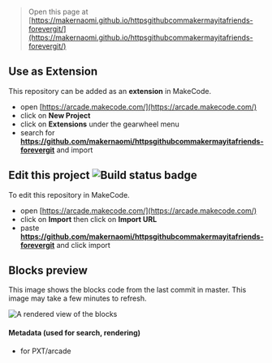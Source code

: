  


> Open this page at [https://makernaomi.github.io/httpsgithubcommakermayitafriends-forevergit/](https://makernaomi.github.io/httpsgithubcommakermayitafriends-forevergit/)

## Use as Extension

This repository can be added as an **extension** in MakeCode.

* open [https://arcade.makecode.com/](https://arcade.makecode.com/)
* click on **New Project**
* click on **Extensions** under the gearwheel menu
* search for **https://github.com/makernaomi/httpsgithubcommakermayitafriends-forevergit** and import

## Edit this project ![Build status badge](https://github.com/makernaomi/httpsgithubcommakermayitafriends-forevergit/workflows/MakeCode/badge.svg)

To edit this repository in MakeCode.

* open [https://arcade.makecode.com/](https://arcade.makecode.com/)
* click on **Import** then click on **Import URL**
* paste **https://github.com/makernaomi/httpsgithubcommakermayitafriends-forevergit** and click import

## Blocks preview

This image shows the blocks code from the last commit in master.
This image may take a few minutes to refresh.

![A rendered view of the blocks](https://github.com/makernaomi/httpsgithubcommakermayitafriends-forevergit/raw/master/.github/makecode/blocks.png)

#### Metadata (used for search, rendering)

* for PXT/arcade
<script src="https://makecode.com/gh-pages-embed.js"></script><script>makeCodeRender("{{ site.makecode.home_url }}", "{{ site.github.owner_name }}/{{ site.github.repository_name }}");</script>
